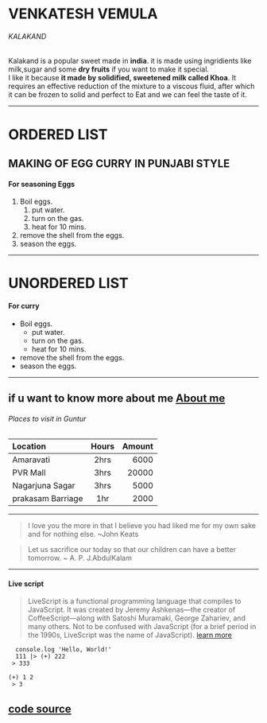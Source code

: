 # VENKATESH VEMULA
###### KALAKAND

Kalakand is a popular sweet made in **india**. it is made using ingridients like milk,sugar and some **dry fruits** if you want to make it special.<br>
 I like it because **it made by solidified, sweetened milk called Khoa**. It requires an effective reduction of the mixture to a viscous fluid, after which it can be frozen to solid and perfect to Eat and we can feel the taste of it.

---
# ORDERED LIST

## MAKING OF EGG CURRY IN PUNJABI STYLE

 #### For seasoning Eggs
1. Boil eggs.
   1. put water.
   2. turn on the gas.
   3. heat for 10 mins.
2. remove the shell from the eggs.
3. season the eggs.  

---
# UNORDERED LIST

#### For curry

* Boil eggs.
   * put water.
   * turn on the gas.
   * heat for 10 mins.
* remove the shell from the eggs.
* season the eggs.

 
---
 if u want to know more about me [About me](https://github.com/Vemula23/assignment2-Vemula/blob/main/AboutMe.md) 
 ---

 
 ###### Places to visit in Guntur
 
| Location  |      Hours    |  Amount |
|:----------|:-------------:|--------:|
|   Amaravati |   2hrs        |  6000   |   
|  PVR Mall |   3hrs       |  20000   |   
|  Nagarjuna Sagar |   3hrs        |  5000   |
| prakasam Barriage|    1hr        | 2000    |

---
> I love you the more in that I believe you had liked me for my own sake and for nothing else.
                                                                                          ~John Keats

> Let us sacrifice our today so that our children can have a better tomorrow.
                     ~ A. P. J.AbdulKalam   
---                                                                                                            
#### Live script
> LiveScript is a functional programming language that compiles to JavaScript. It was created by Jeremy Ashkenas—the creator of CoffeeScript—along with Satoshi Muramaki, George Zahariev, and many others. Not to be confused with JavaScript (for a brief period in the 1990s, LiveScript was the name of JavaScript).
[learn more](https://en.wikipedia.org/wiki/LiveScript)
~~~hello-world = ->
  console.log 'Hello, World!'
  111 |> (+) 222
 > 333

(+) 1 2
 > 3
 ~~~
 [code source](https://en.wikipedia.org/wiki/LiveScript)
 ---
